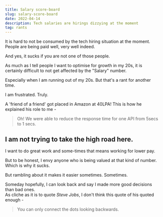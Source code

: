 ```yaml
---
title: Salary score-board
slug: salary-score-board
date: 2022-04-14
description: Tech salaries are hirings dizzying at the moment
tag: rants
---
```


It is hard to not be consumed by the tech hiring situation at the moment. People are being paid well, very well indeed.

And yes, it sucks if you are not one of those people.

As much as I tell people I want to optimise for growth in my 20s, it is certainly difficult to not get affected by the "Salary" number.

Especially when I am running out of my 20s. But that's a rant for another time.

I am frustrated. Truly.

A 'friend of a friend' got placed in Amazon at 40LPA! This is how he explained his role to me -

> Oh! We were able to reduce the response time for one API from 5secs to 1 secs.

## I am **not** trying to take the high road here.

I want to do great work and some-times that means working for lower pay.

But to be honest, I envy anyone who is being valued at that kind of number. Which is why it sucks.

But rambling about it makes it easier sometimes. Sometimes.

Someday hopefully, I can look back and say I made more good decisions than bad ones. \
As cliche as it is to quote _Steve Jobs_, I don't think this quote of his quoted enough -

> You can only connect the dots looking backwards.
